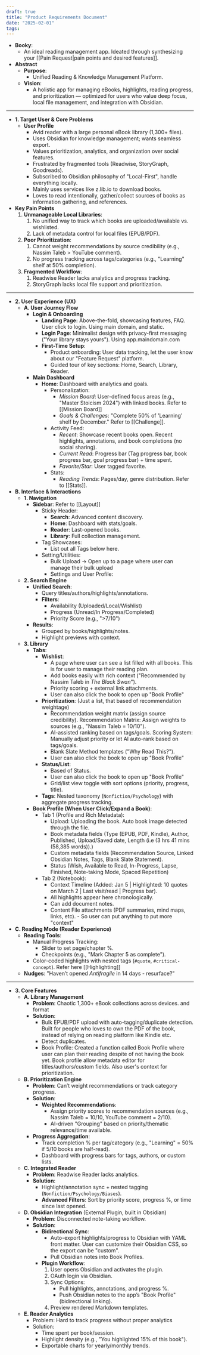 ```yaml
---
draft: true
title: "Product Requirements Document"
date: "2025-02-01"
tags: 
---
```

- **Booky**: 
	- An ideal reading management app. Ideated through synthesizing your [[Pain Request|pain points and desired features]].
- **Abstract**
	- **Purpose**: 
		- Unified Reading & Knowledge Management Platform.
	- **Vision**: 
		- A holistic app for managing eBooks, highlights, reading progress, and prioritization — optimized for users who value deep focus, local file management, and integration with Obsidian. 
---
- **1. Target User & Core Problems**  
	- **User Profile**  
		- Avid reader with a large personal eBook library (1,300+ files).  
		- Uses Obsidian for knowledge management; wants seamless export.  
		- Values prioritization, analytics, and organization over social features.  
		- Frustrated by fragmented tools (Readwise, StoryGraph, Goodreads). 
		- Subscribed to Obsidian philosophy of "Local-First", handle everything locally.
		- Mainly uses services like z.lib.io to download books.
		- Loves to read intentionally, gather/collect sources of books as information gathering, and references.
- **Key Pain Points**  
	1. **Unmanageable Local Libraries**:  
		1. No unified way to track which books are uploaded/available vs. wishlisted.  
		2. Lack of metadata control for local files (EPUB/PDF).  
	2. **Poor Prioritization**:  
		1. Cannot weight recommendations by source credibility (e.g., Nassim Taleb > YouTube comment).  
		2. No progress tracking across tags/categories (e.g., "Learning" shelf at 50% completion).  
	3. **Fragmented Workflow**:  
		1. Readwise Reader lacks analytics and progress tracking.  
		2. StoryGraph lacks local file support and prioritization.  
---
- **2. User Experience (UX)**
	- **A. User Journey Flow**
		- **Login & Onboarding**
			- **Landing Page:** Above-the-fold, showcasing features, FAQ. User click to login. Using main domain, and static.
			- **Login Page**: Minimalist design with privacy-first messaging ("Your library stays yours"). Using app.maindomain.com
			- **First-Time Setup**: 
			    - Product onboarding: User data tracking, let the user know about our "Feature Request" platform.
			    - Guided tour of key sections: Home, Search, Library, Reader.
		- **Main Dashboard**
		    - **Home**: Dashboard with analytics and goals.
		        - Personalization:
		            - _Mission Board_: User-defined focus areas (e.g., "Master Stoicism 2024") with linked books. Refer to [[Mission Board]] 
		            - _Goals & Challenges_: "Complete 50% of 'Learning' shelf by December." Refer to [[Challenge]].
		        - Activity Feed:
		            - _Recent_: Showcase recent books open. Recent highlights, annotations, and book completions (no social sharing).
		            - _Current Read_: Progress bar (Tag progress bar, book progress bar, goal progress bar) + time spent.
		            - _Favorite/Star_: User tagged favorite.
		        - Stats:
		            - _Reading Trends_: Pages/day, genre distribution. Refer to [[Stats]].
- **B. Interface & Interactions**
	- **1. Navigation**
		- **Sidebar**: Refer to [[Layout]]
		    - Sticky Header:
		        - **Search**: Advanced content discovery.
		        - **Home**: Dashboard with stats/goals.
		        - **Reader**: Last-opened books.
		        - **Library**: Full collection management.
		    - Tag Showcases:
		        - List out all Tags below here.
		    - Setting/Utilities:
		        - Bulk Upload -> Open up to a page where user can manage their bulk upload
		        - Settings and User Profile:
	- **2. Search Engine**
		- **Unified Search**:
		    - Query titles/authors/highlights/annotations.
		    - **Filters**:
		        - Availability (Uploaded/Local/Wishlist)
		        - Progress (Unread/In Progress/Completed)
		        - Priority Score (e.g., ">7/10")
		- **Results**:
		    - Grouped by books/highlights/notes.
		    - Highlight previews with context.
	- **3. Library**
		- **Tabs**:
		    - **Wishlist**: 
		        - A page where user can see a list filled with all books. This is for user to manage their reading plan.
		        - Add books easily with rich context ("Recommended by Nassim Taleb in _The Black Swan_").
		        - Priority scoring + external link attachments.
		        - User can also click the book to open up "Book Profile"
		    - **Prioritization**: (Just a list, that based of recommendation weightage)
		        - Recommendation weight matrix (assign source credibility). Recommendation Matrix: Assign weights to sources (e.g., "Nassim Taleb = 10/10").
		        - AI-assisted ranking based on tags/goals. Scoring System: Manually adjust priority or let AI auto-rank based on tags/goals.
		        - Blank Slate Method templates ("Why Read This?").
		        - User can also click the book to open up "Book Profile"
		    - **Status/List**: 
		        - Based of Status.
		        - User can also click the book to open up "Book Profile"
		        - Grid/list view toggle with sort options (priority, progress, title).
		    - **Tags**: Nested taxonomy (`Nonfiction/Psychology`) with aggregate progress tracking.
		- **Book Profile (When User Click/Expand a Book)**: 
		    - Tab 1 (Profile and Rich Metadata):
		        - Upload: Uploading the book. Auto book image detected through the file.
		        - Book metadata fields (Type (EPUB, PDF, Kindle), Author, Published, Upload/Saved date, Length (i.e (3 hrs 41 mins (58,385 words)).) 
		        - Custom metadata fields (Recommendation Source, Linked Obsidian Notes, Tags, Blank Slate Statement).
		        - Status (Wish, Available to Read, In-Progress, Lapse, Finished, Note-taking Mode, Spaced Repetition)
		    - Tab 2 (Notebook):
		        - Context Timeline (Added: Jan 5 | Highlighted: 10 quotes on March 2 | Last visit/read | Progress bar).
		        - All highlights appear here chronologically.
		        - Can add document notes.
		        - Content File attachments (PDF summaries, mind maps, links, etc). - So user can put anything to put more "context"
- **C. Reading Mode (Reader Experience)**
	- **Reading Tools**:
	    - Manual Progress Tracking:
	        - Slider to set page/chapter %.
	        - Checkpoints (e.g., "Mark Chapter 5 as complete").
	    - Color-coded highlights with nested tags (`#quote`, `#critical-concept`). Refer here [[Highlighting]]
	- **Nudges**: "Haven’t opened _Antifragile_ in 14 days - resurface?"

---
- **3. Core Features**
	- **A. Library Management**
		- **Problem**: Chaotic 1,300+ eBook collections across devices. and format
		- **Solution**:
			- Bulk EPUB/PDF upload with auto-tagging/duplicate detection. Built for people who loves to own the PDF of the book, instead of relying on reading platform like Kindle etc.
			- Detect duplicates.
			- Book Profile: Created a function called Book Profile where user can plan their reading despite of not having the book yet. Book profile allow metadata editor for titles/authors/custom fields. Also user's context for prioritization.
	- **B. Prioritization Engine**
		- **Problem**: Can’t weight recommendations or track category progress.  
		- **Solution**:
			- **Weighted Recommendations**:
			    - Assign priority scores to recommendation sources (e.g., Nassim Taleb = 10/10, YouTube comment = 2/10).
			    - AI-driven "Grouping" based on priority/thematic relevance/time available.
		- **Progress Aggregation**:
		    - Track completion % per tag/category (e.g., "Learning" = 50% if 5/10 books are half-read).
		    - Dashboard with progress bars for tags, authors, or custom lists.
	- **C. Integrated Reader**
		- **Problem**: Readwise Reader lacks analytics.  
		- **Solution**:
			- Highlight/annotation sync + nested tagging (`Nonfiction/Psychology/Biases`).
			- **Advanced Filters**: Sort by priority score, progress %, or time since last opened.
	- **D. Obsidian Integration** (External Plugin, built in Obsidian)
		- **Problem**: Disconnected note-taking workflow.  
		- **Solution**:
			- **Bidirectional Sync**:
			    - Auto-export highlights/progress to Obsidian with YAML front matter. User can customize their Obsidian CSS, so the export can be "custom".
			    - Pull Obsidian notes into Book Profiles.
			- **Plugin Workflow**:
			    1. User opens Obsidian and activates the plugin.
			    2. OAuth login via Obsidian.
			    3. Sync Options:
				    - Pull highlights, annotations, and progress %.
				    - Push Obsidian notes to the app’s "Book Profile" (bidirectional linking).
			    4. Preview rendered Markdown templates.
	- **E. Reader Analytics**
		- Problem: Hard to track progress without proper analytics
		- Solution:
			- Time spent per book/session.
			- Highlight density (e.g., "You highlighted 15% of this book").
			- Exportable charts for yearly/monthly trends.
